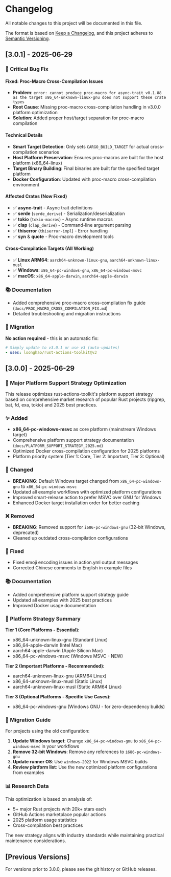 # Changelog

All notable changes to this project will be documented in this file.

The format is based on [Keep a Changelog](https://keepachangelog.com/en/1.0.0/),
and this project adheres to [Semantic Versioning](https://semver.org/spec/v2.0.0.html).

## [3.0.1] - 2025-06-29

### 🐛 Critical Bug Fix

#### Fixed: Proc-Macro Cross-Compilation Issues
- **Problem**: `error: cannot produce proc-macro for async-trait v0.1.88 as the target x86_64-unknown-linux-gnu does not support these crate types`
- **Root Cause**: Missing proc-macro cross-compilation handling in v3.0.0 platform optimization
- **Solution**: Added proper host/target separation for proc-macro compilation

#### Technical Details
- **Smart Target Detection**: Only sets `CARGO_BUILD_TARGET` for actual cross-compilation scenarios
- **Host Platform Preservation**: Ensures proc-macros are built for the host platform (x86_64-linux)
- **Target Binary Building**: Final binaries are built for the specified target platform
- **Docker Configuration**: Updated with proc-macro cross-compilation environment

#### Affected Crates (Now Fixed)
- ✅ **async-trait** - Async trait definitions
- ✅ **serde** (`serde_derive`) - Serialization/deserialization
- ✅ **tokio** (`tokio-macros`) - Async runtime macros
- ✅ **clap** (`clap_derive`) - Command-line argument parsing
- ✅ **thiserror** (`thiserror-impl`) - Error handling
- ✅ **syn** & **quote** - Proc-macro development tools

#### Cross-Compilation Targets (All Working)
- ✅ **Linux ARM64**: `aarch64-unknown-linux-gnu`, `aarch64-unknown-linux-musl`
- ✅ **Windows**: `x86_64-pc-windows-gnu`, `x86_64-pc-windows-msvc`
- ✅ **macOS**: `x86_64-apple-darwin`, `aarch64-apple-darwin`

### 📚 Documentation
- Added comprehensive proc-macro cross-compilation fix guide (`docs/PROC_MACRO_CROSS_COMPILATION_FIX.md`)
- Detailed troubleshooting and migration instructions

### 🔄 Migration
**No action required** - this is an automatic fix:
```yaml
# Simply update to v3.0.1 or use v3 (auto-updates)
- uses: loonghao/rust-actions-toolkit@v3
```

## [3.0.0] - 2025-06-29

### 🚀 Major Platform Support Strategy Optimization

This release optimizes rust-actions-toolkit's platform support strategy based on comprehensive market research of popular Rust projects (ripgrep, bat, fd, exa, tokio) and 2025 best practices.

### ✨ Added
- **x86_64-pc-windows-msvc** as core platform (mainstream Windows target)
- Comprehensive platform support strategy documentation (`docs/PLATFORM_SUPPORT_STRATEGY_2025.md`)
- Optimized Docker cross-compilation configuration for 2025 platforms
- Platform priority system (Tier 1: Core, Tier 2: Important, Tier 3: Optional)

### 🔄 Changed
- **BREAKING**: Default Windows target changed from `x86_64-pc-windows-gnu` to `x86_64-pc-windows-msvc`
- Updated all example workflows with optimized platform configurations
- Improved smart-release action to prefer MSVC over GNU for Windows
- Enhanced Docker target installation order for better caching

### ❌ Removed
- **BREAKING**: Removed support for `i686-pc-windows-gnu` (32-bit Windows, deprecated)
- Cleaned up outdated cross-compilation configurations

### 🐛 Fixed
- Fixed emoji encoding issues in action.yml output messages
- Corrected Chinese comments to English in example files

### 📚 Documentation
- Added comprehensive platform support strategy guide
- Updated all examples with 2025 best practices
- Improved Docker usage documentation

### 🎯 Platform Strategy Summary

**Tier 1 (Core Platforms - Essential):**
- x86_64-unknown-linux-gnu (Standard Linux)
- x86_64-apple-darwin (Intel Mac)
- aarch64-apple-darwin (Apple Silicon Mac)
- x86_64-pc-windows-msvc (Windows MSVC - NEW)

**Tier 2 (Important Platforms - Recommended):**
- aarch64-unknown-linux-gnu (ARM64 Linux)
- x86_64-unknown-linux-musl (Static Linux)
- aarch64-unknown-linux-musl (Static ARM64 Linux)

**Tier 3 (Optional Platforms - Specific Use Cases):**
- x86_64-pc-windows-gnu (Windows GNU - for zero-dependency builds)

### 🔗 Migration Guide

For projects using the old configuration:

1. **Update Windows target**: Change `x86_64-pc-windows-gnu` to `x86_64-pc-windows-msvc` in your workflows
2. **Remove 32-bit Windows**: Remove any references to `i686-pc-windows-gnu`
3. **Update runner OS**: Use `windows-2022` for Windows MSVC builds
4. **Review platform list**: Use the new optimized platform configurations from examples

### 📊 Research Data

This optimization is based on analysis of:
- 5+ major Rust projects with 20k+ stars each
- GitHub Actions marketplace popular actions
- 2025 platform usage statistics
- Cross-compilation best practices

The new strategy aligns with industry standards while maintaining practical maintenance considerations.

## [Previous Versions]

For versions prior to 3.0.0, please see the git history or GitHub releases.
